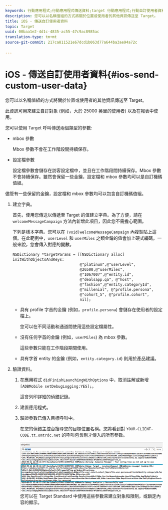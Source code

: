 ```yaml
---
keywords: 行動應用程式;行動應用程式傳送資料;target 行動應用程式;行動自訂使用者資料;行動應用程式自訂資料
description: 您可以以名稱值組的方式將關於位置或使用者的其他資訊傳送至 Target。
title: iOS - 傳送自訂使用者資料
topic: Target
uuid: 00baa1e2-4d1c-4835-ac55-47c9ac8985ac
translation-type: tm+mt
source-git-commit: 217ca811521e67dcd1b063d77a644ba3ae94a72c

---
```



# iOS - 傳送自訂使用者資料{#ios-send-custom-user-data}

您可以以名稱值組的方式將關於位置或使用者的其他資訊傳送至 Target。

此資訊可用來建立自訂對象 (例如，大於 25000 英里的使用者) 以及在報表中使用。

您可以使用 Target 呼叫傳送兩個類型的參數:

* mbox 參數

   Mbox 參數不會在工作階段間持續保存。
* 設定檔參數

   設定檔參數會儲存在訪客設定檔中，並且在工作階段間持續保存。Mbox 參數不會持續保存。雖然會保留一些金鑰，設定檔和 mbox 參數均可以是自訂機碼值組。

儘管有一些保留的金鑰，設定檔和 mbox 參數均可以包含自訂機碼值組。

1. 建立字典。

   首先，使用您傳送以傳遞至 Target 的值建立字典。為了方便，請在 `welcomeMessageCampaign` 方法內新增此項目，因此您不需擔心範圍。

   下列是樣本字典。您可以在 `(void)welcomeMessageCampaign` 內複製貼上這個。在此範例中，`userLevel` 和 `userMiles` 之類金鑰的值會加上硬式編碼。一般來說，您會傳入對應的變數。

   ```
   NSDictionary *targetParams = [[NSDictionary alloc] initWithObjectsAndKeys: 
                                 @"platinum",@"userLevel", 
                                 @26500,@"userMiles", 
                                 @"1067007",@"entity.id", 
                                 @"dealsapp.qa", @"host", 
                                 @"fashion",@"entity.categoryId", 
                                 @"millenial", @"profile.persona", 
                                 @"cohort_5", @"profile.cohort", 
                                 nil];
   ```

   * 具有 profile 字首的金鑰 (例如，`profile.persona`) 會儲存在使用者的設定檔上。

      您可以在不同活動和通道間使用這些設定檔屬性。

   * 沒有任何字首的金鑰 (例如，`userMiles`) 為 mbox 參數。

      這些參數只能在工作階段期間使用。

   * 具有字首 entity 的金鑰 (例如，`entity.category.id`) 則用於產品建議。

1. 驗證資料。
   1. 在應用程式 `didFinishLaunchingWithOptions` 中，取消註解或新增 `[ADBMobile setDebugLogging:YES];`。

      這會列印詳細的偵錯記錄。
   1. 建置應用程式。
   1. 驗證參數已傳入目標呼叫中。

      在您的偵錯主控台搜尋您的目標位置名稱。您將看到對 `YOUR-CLIENT-CODE.tt.omtrdc.net` 的呼叫包含剛才傳入的所有參數。

      ![](assets/mobile-debug.png)
   您可以在 Target Standard 中使用這些參數來建立對象和限制，或鎖定內容的顯示。

